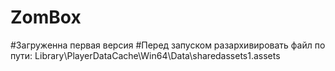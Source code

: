 # ZomBox
#Загруженна первая версия
#Перед запуском разархивировать файл по пути: Library\PlayerDataCache\Win64\Data\sharedassets1.assets
